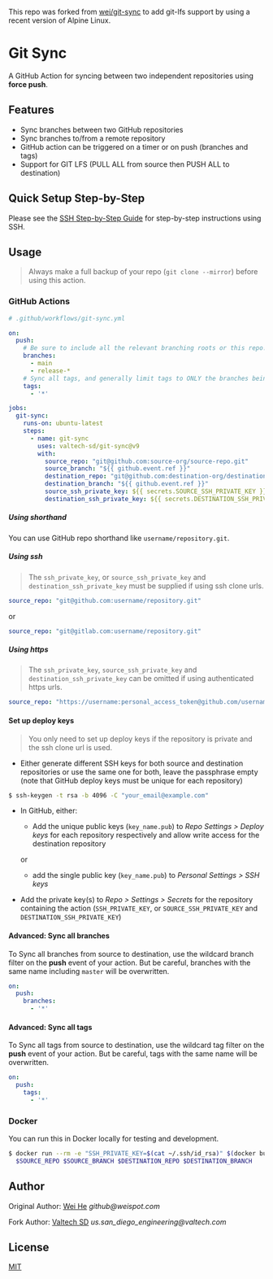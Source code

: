 This repo was forked from [wei/git-sync](https://github.com/wei/git-sync) to add git-lfs support by using a recent version of Alpine Linux.

# Git Sync

A GitHub Action for syncing between two independent repositories using **force push**.

## Features

- Sync branches between two GitHub repositories
- Sync branches to/from a remote repository
- GitHub action can be triggered on a timer or on push (branches and tags)
- Support for GIT LFS (PULL ALL from source then PUSH ALL to destination)

## Quick Setup Step-by-Step

Please see the [SSH Step-by-Step Guide](README-SSH-Step-by-Step-Guide.md) for step-by-step instructions using SSH.

## Usage

> Always make a full backup of your repo (`git clone --mirror`) before using this action.

### GitHub Actions

```yml
# .github/workflows/git-sync.yml

on:
  push:
    # Be sure to include all the relevant branching roots or this repo!
    branches:
      - main
      - release-*
    # Sync all tags, and generally limit tags to ONLY the branches being synced
    tags:
      - '*'

jobs:
  git-sync:
    runs-on: ubuntu-latest
    steps:
      - name: git-sync
        uses: valtech-sd/git-sync@v9
        with:
          source_repo: "git@github.com:source-org/source-repo.git"
          source_branch: "${{ github.event.ref }}"
          destination_repo: "git@github.com:destination-org/destination-repo.git"
          destination_branch: "${{ github.event.ref }}"
          source_ssh_private_key: ${{ secrets.SOURCE_SSH_PRIVATE_KEY }}
          destination_ssh_private_key: ${{ secrets.DESTINATION_SSH_PRIVATE_KEY }}

```

##### Using shorthand

You can use GitHub repo shorthand like `username/repository.git`.

##### Using ssh

> The `ssh_private_key`, or `source_ssh_private_key` and `destination_ssh_private_key` must be supplied if using ssh clone urls.

```yml
source_repo: "git@github.com:username/repository.git"
```
or
```yml
source_repo: "git@gitlab.com:username/repository.git"
```

##### Using https

> The `ssh_private_key`, `source_ssh_private_key` and `destination_ssh_private_key` can be omitted if using authenticated https urls.

```yml
source_repo: "https://username:personal_access_token@github.com/username/repository.git"
```

#### Set up deploy keys

> You only need to set up deploy keys if the repository is private and the ssh clone url is used.

- Either generate different SSH keys for both source and destination repositories or use the same one for both, leave the passphrase empty (note that GitHub deploy keys must be unique for each repository)

```sh
$ ssh-keygen -t rsa -b 4096 -C "your_email@example.com"
```

- In GitHub, either:

  - Add the unique public keys (`key_name.pub`) to _Repo Settings > Deploy keys_ for each repository respectively and allow write access for the destination repository

  or

  - add the single public key (`key_name.pub`) to _Personal Settings > SSH keys_

- Add the private key(s) to _Repo > Settings > Secrets_ for the repository containing the action (`SSH_PRIVATE_KEY`, or `SOURCE_SSH_PRIVATE_KEY` and `DESTINATION_SSH_PRIVATE_KEY`)

#### Advanced: Sync all branches

To Sync all branches from source to destination, use the wildcard branch filter on the **push** event of your action. But be careful, branches with the same name including `master` will be overwritten.

```yml
on:
  push:
    branches:
      - '*'
```

#### Advanced: Sync all tags

To Sync all tags from source to destination, use the wildcard tag filter on the **push** event of your action. But be careful, tags with the same name will be overwritten.

```yml
on:
  push:
    tags:
      - '*'
```

### Docker

You can run this in Docker locally for testing and development.

```sh
$ docker run --rm -e "SSH_PRIVATE_KEY=$(cat ~/.ssh/id_rsa)" $(docker build -q .) \
  $SOURCE_REPO $SOURCE_BRANCH $DESTINATION_REPO $DESTINATION_BRANCH
```

## Author

Original Author:
[Wei He](https://github.com/wei) _github@weispot.com_

Fork Author:
[Valtech SD](https://github.com/valtech-sd) _us.san_diego_engineering@valtech.com_

## License

[MIT](https://wei.mit-license.org)

